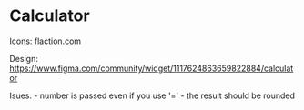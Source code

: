 # Calculator

Icons: flaction.com

Design: https://www.figma.com/community/widget/1117624863659822884/calculator

Isues: - number is passed even if you use '=' - the result should be rounded

